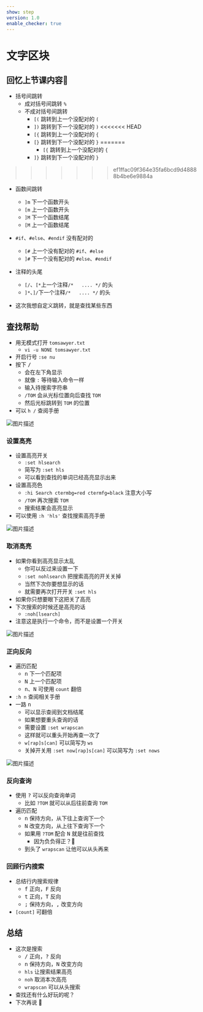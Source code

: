 ```yaml
---
show: step
version: 1.0
enable_checker: true
---
```


# 文字区块
## 回忆上节课内容🤔
- 括号间跳转
  - 成对括号间跳转 `%`
  - 不成对括号间跳转
	- `[(` 跳转到上一个没配对的 `(`
	- `])` 跳转到下一个没配对的 `)`
<<<<<<< HEAD
    - `[{` 跳转到上一个没配对的 `{`
	- `[}` 跳转到下一个没配对的 `}`
=======
    	- `[{` 跳转到上一个没配对的 `{`
	- `]}` 跳转到下一个没配对的 `}`
>>>>>>> ef1ffac09f364e35fa6bcd9d48888b4be6e9884a

- 函数间跳转
  - `]m` 下一个函数开头
  - `[m` 上一个函数开头
  - `]M` 下一个函数结尾
  - `[M` 上一个函数结尾
- `#if`、`#else`、`#endif` 没有配对的
  - `[#` 上一个没有配对的 `#if`、`#else`
  - `]#` 下一个没有配对的 `#else`、`#endif`

- 注释的头尾
  - `[/`、`[*`上一个注释`/*   .... */` 的头
  - `]*`、`]/`下一个注释`/*   .... */` 的头

- 这次我想自定义跳转，就是查找某些东西

## 查找帮助

- 用无模式打开 `tomsawyer.txt`
	- `vi -u NONE tomsawyer.txt`
- 开启行号 `:se nu`
- 按下 <kbd>/</kbd>
	- 会在左下角显示
	- 就像 `:` 等待输入命令一样
	- 输入待搜索字符串
	- `/TOM` 会从光标位置向后查找 `TOM`
	- 然后光标跳转到 `TOM` 的位置
- 可以 `h /` 查阅手册

![图片描述](https://doc.shiyanlou.com/courses/uid1190679-20201003-1601733090162)

### 设置高亮

- 设置高亮开关
	- `:set hlsearch`
	- 简写为 `:set hls`
	- 可以看到查找的单词已经高亮显示出来
- 设置高亮色 
	- `:hi Search ctermbg=red ctermfg=black` 注意大小写
	- `/TOM` 再次搜索 `TOM`
	- 搜索结果会高亮显示
- 可以使用 `:h 'hls'` 查找搜索高亮手册

![图片描述](https://doc.shiyanlou.com/courses/uid1190679-20201004-1601799845038)

### 取消高亮

- 如果你看到高亮显示太乱
	- 你可以反过来设置一下
	- `:set nohlsearch` 把搜索高亮的开关关掉
	- 当然下次你要想显示的话
	- 就需要再次打开开关 `:set hls`
- 如果你只想要眼下这把关了高亮
- 下次搜索的时候还是高亮的话
	- `:noh[lsearch]`
- 注意这是执行一个命令，而不是设置一个开关

![图片描述](https://doc.shiyanlou.com/courses/uid1190679-20210705-1625479209909)

### 正向反向
- 遍历匹配
	- <kbd>n</kbd> 下一个匹配项
	- <kbd>N</kbd> 上一个匹配项
	-  <kbd>n</kbd>、<kbd>N</kbd> 可使用 `count` 翻倍
-  `:h n` 查阅相关手册
-  一路 <kbd>n</kbd> 
	-  可以显示查阅到文档结尾
	-  如果想要重头查询的话
	-  需要设置 `:set wrapscan`
	-  这样就可以重头开始再查一次了
	-  `w[rap]s[can]` 可以简写为 `ws`
	-  关掉开关用 `:set now[rap]s[can]` 可以简写为 `:set nows`

![图片描述](https://doc.shiyanlou.com/courses/uid1190679-20201004-1601800631414)

### 反向查询

- 使用 <kbd>?</kbd> 可以反向查询单词
	- 比如 `?TOM` 就可以从后往前查询 `TOM`
- 遍历匹配
	- <kbd>n</kbd> 保持方向，从下往上查询下一个
	- <kbd>N</kbd> 改变方向，从上往下查询下一个
	- 如果用 `?TOM` 配合 <kbd>N</kbd> 就是往前查找
		- 因为负负得正？🤪
	- 到头了 `wrapscan` 让他可以从头再来

### 回顾行内搜索
- 总结行内搜索规律
	- <kbd>f</kbd> 正向，<kbd>F</kbd> 反向
	- <kbd>t</kbd> 正向，<kbd>T</kbd> 反向
	- <kbd>;</kbd> 保持方向，<kbd>,</kbd> 改变方向
- `[count]` 可翻倍

## 总结

- 这次是搜索
	- <kbd>/</kbd> 正向，<kbd>?</kbd> 反向
	- <kbd>n</kbd> 保持方向，<kbd>N</kbd> 改变方向
	- `hls` 让搜索结果高亮
	- `noh` 取消本次高亮
	- `wrapscan` 可以从头搜索
- 查找还有什么好玩的呢？
- 下次再说 👋







